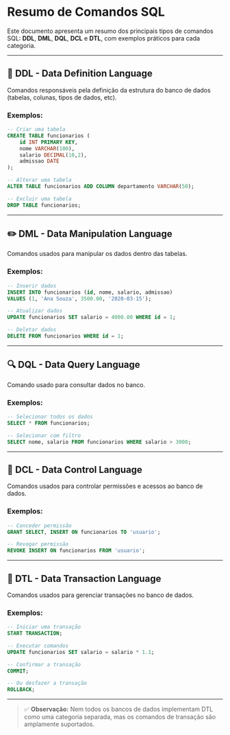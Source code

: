 # Resumo de Comandos SQL

Este documento apresenta um resumo dos principais tipos de comandos SQL: **DDL**, **DML**, **DQL**, **DCL** e **DTL**, com exemplos práticos para cada categoria.

---

## 📘 DDL - Data Definition Language

Comandos responsáveis pela definição da estrutura do banco de dados (tabelas, colunas, tipos de dados, etc).

### Exemplos:

```sql
-- Criar uma tabela
CREATE TABLE funcionarios (
    id INT PRIMARY KEY,
    nome VARCHAR(100),
    salario DECIMAL(10,2),
    admissao DATE
);

-- Alterar uma tabela
ALTER TABLE funcionarios ADD COLUMN departamento VARCHAR(50);

-- Excluir uma tabela
DROP TABLE funcionarios;
```

---

## ✏️ DML - Data Manipulation Language

Comandos usados para manipular os dados dentro das tabelas.

### Exemplos:

```sql
-- Inserir dados
INSERT INTO funcionarios (id, nome, salario, admissao)
VALUES (1, 'Ana Souza', 3500.00, '2020-03-15');

-- Atualizar dados
UPDATE funcionarios SET salario = 4000.00 WHERE id = 1;

-- Deletar dados
DELETE FROM funcionarios WHERE id = 1;
```

---

## 🔍 DQL - Data Query Language

Comando usado para consultar dados no banco.

### Exemplos:

```sql
-- Selecionar todos os dados
SELECT * FROM funcionarios;

-- Selecionar com filtro
SELECT nome, salario FROM funcionarios WHERE salario > 3000;
```

---

## 🔐 DCL - Data Control Language

Comandos usados para controlar permissões e acessos ao banco de dados.

### Exemplos:

```sql
-- Conceder permissão
GRANT SELECT, INSERT ON funcionarios TO 'usuario';

-- Revogar permissão
REVOKE INSERT ON funcionarios FROM 'usuario';
```

---

## 🔄 DTL - Data Transaction Language

Comandos usados para gerenciar transações no banco de dados.

### Exemplos:

```sql
-- Iniciar uma transação
START TRANSACTION;

-- Executar comandos
UPDATE funcionarios SET salario = salario * 1.1;

-- Confirmar a transação
COMMIT;

-- Ou desfazer a transação
ROLLBACK;
```

---

> ✅ **Observação:** Nem todos os bancos de dados implementam DTL como uma categoria separada, mas os comandos de transação são amplamente suportados.
